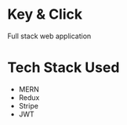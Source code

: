 # Key & Click 
Full stack web application 
# Tech Stack Used
- MERN 
- Redux 
- Stripe 
- JWT 

<!---
# Widget Tree
<pre>
Key & Click. 
└── TODOs
    ├── TODOs
    │   ├── TODOs
    │   │   └── TODOs
    │   │   
    │   ├── TODOs
    │   │   └── TODOs
    │   │       └── TODOs
    │   │
    │   ├── TODOs
    │   │   └── TODOs
    │   │       └── TODOs
    │   │           └── TODOs
    │   │
    │   ├── TODOs
    │   │   ├── TODOs
    │   │   │   ├── TODOs
    │   │   │   ├── TODOs
    │   │   │   └── TODOs
    │   │   │       └── TODOs
    │   │   │
    │   │   └── TODOs
    │   │       └── TODOs
    │   │           └── TODOs
    │   │
    │   └── TODOs
    │       └── TODOs
    │           ├── TODOs
    │           ├── TODOs
    │           ├── TODOs
    │           ├── TODOs
    │           ├── TODOs
    │           └── TODOs
    │
    └── TODOs
</pre> 
--> 
